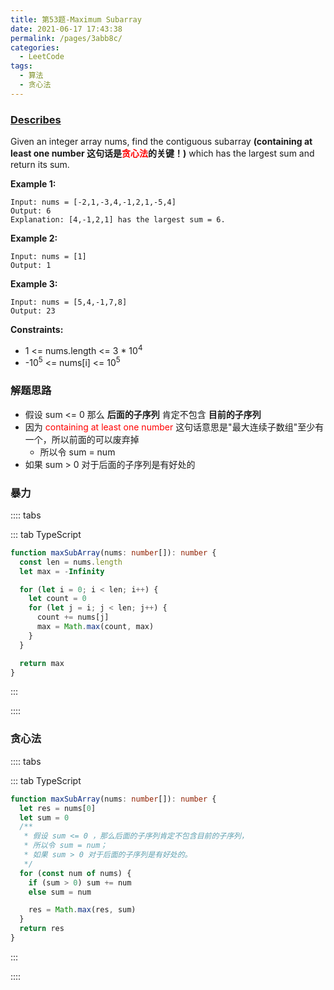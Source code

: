 ```yaml
---
title: 第53题-Maximum Subarray
date: 2021-06-17 17:43:38
permalink: /pages/3abb8c/
categories:
  - LeetCode
tags:
  - 算法
  - 贪心法
---
```


### [Describes](https://leetcode-cn.com/problems/maximum-subarray/)

Given an integer array <span class="span-shadow">nums</span>, find the contiguous subarray **(containing at least one number 这句话是<span style="color: red">贪心法</span>的关键！)** which has the largest sum and return its sum.

<!-- more -->

**Example 1:**

```
Input: nums = [-2,1,-3,4,-1,2,1,-5,4]
Output: 6
Explanation: [4,-1,2,1] has the largest sum = 6.
```

**Example 2:**

```
Input: nums = [1]
Output: 1
```

**Example 3:**

```
Input: nums = [5,4,-1,7,8]
Output: 23
```

**Constraints:**

- <span class="span-shadow">1 <= nums.length <= 3 \* 10<sup>4</sup></span>
- <span class="span-shadow">-10<sup>5</sup> <= nums[i] <= 10<sup>5</sup></span>

### 解题思路

- 假设 <span class="span-shadow">sum <= 0</span> 那么 **后面的子序列** 肯定不包含 **目前的子序列**
- 因为 <span class="span-shadow" style="color: red">containing at least one number</span> 这句话意思是"最大连续子数组"至少有一个，所以前面的可以废弃掉
  - 所以令 <span class="span-shadow">sum = num</span>
- 如果 <span class="span-shadow">sum > 0</span> 对于后面的子序列是有好处的

### 暴力

:::: tabs

::: tab TypeScript

```TypeScript
function maxSubArray(nums: number[]): number {
  const len = nums.length
  let max = -Infinity

  for (let i = 0; i < len; i++) {
    let count = 0
    for (let j = i; j < len; j++) {
      count += nums[j]
      max = Math.max(count, max)
    }
  }

  return max
}
```

:::

::::

### 贪心法

:::: tabs

::: tab TypeScript

```TypeScript
function maxSubArray(nums: number[]): number {
  let res = nums[0]
  let sum = 0
  /**
   * 假设 sum <= 0 ，那么后面的子序列肯定不包含目前的子序列，
   * 所以令 sum = num；
   * 如果 sum > 0 对于后面的子序列是有好处的。
   */
  for (const num of nums) {
    if (sum > 0) sum += num
    else sum = num

    res = Math.max(res, sum)
  }
  return res
}

```

:::

::::
